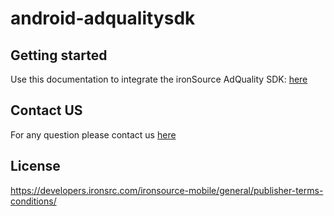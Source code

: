 # android-adqualitysdk  

## Getting started
Use this documentation to integrate the ironSource AdQuality SDK: [here](https://support.soomla.com/hc/en-us/articles/4404831674641?agent=android)


## Contact US 
For any question please contact us [here](https://ironsrc.formtitan.com/knowledge-center#/)

## License 
https://developers.ironsrc.com/ironsource-mobile/general/publisher-terms-conditions/
